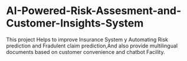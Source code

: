 # AI-Powered-Risk-Assesment-and-Customer-Insights-System
This project Helps to improve Insurance System y Automating Risk prediction and Fradulent claim prediction,And also provide multilingual documents based on customer convenience and chatbot Facility.
